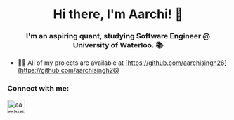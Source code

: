 <h1 align="center">Hi there, I'm Aarchi! 👋</h1>
<h3 align="center">I'm an aspiring quant, studying Software Engineer @ University of Waterloo. 📚</h3>

- 👨‍💻 All of my projects are available at [https://github.com/aarchisingh26](https://github.com/aarchisingh26)

<h3 align="left">Connect with me:</h3>
<p align="left">
<a href="https://linkedin.com/in/aarchisingh" target="blank"><img align="center" src="https://raw.githubusercontent.com/rahuldkjain/github-profile-readme-generator/master/src/images/icons/Social/linked-in-alt.svg" alt="aarchisingh" height="30" width="40" /></a>
</p>
